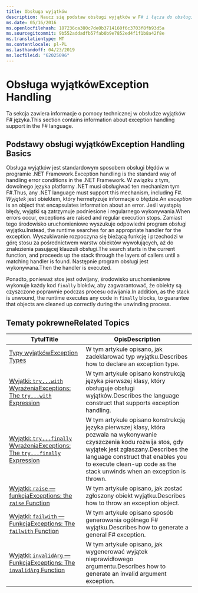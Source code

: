 ```yaml
---
title: Obsługa wyjątków
description: Naucz się podstaw obsługi wyjątków w F# i łącza do obsługi wyrażeń i funkcji wyjątków.
ms.date: 05/16/2016
ms.openlocfilehash: 187236ca380c7de0b3714160f6c3703f8fb93d5a
ms.sourcegitcommit: 9b552addadfb57fab0b9e7852ed4f1f1b8a42f8e
ms.translationtype: MT
ms.contentlocale: pl-PL
ms.lasthandoff: 04/23/2019
ms.locfileid: "62025096"
---
```

# <a name="exception-handling"></a><span data-ttu-id="346ac-103">Obsługa wyjątków</span><span class="sxs-lookup"><span data-stu-id="346ac-103">Exception Handling</span></span>

<span data-ttu-id="346ac-104">Ta sekcja zawiera informacje o pomocy technicznej w obsłudze wyjątków F# języka.</span><span class="sxs-lookup"><span data-stu-id="346ac-104">This section contains information about exception handling support in the F# language.</span></span>

## <a name="exception-handling-basics"></a><span data-ttu-id="346ac-105">Podstawy obsługi wyjątków</span><span class="sxs-lookup"><span data-stu-id="346ac-105">Exception Handling Basics</span></span>
<span data-ttu-id="346ac-106">Obsługa wyjątków jest standardowym sposobem obsługi błędów w programie .NET Framework.</span><span class="sxs-lookup"><span data-stu-id="346ac-106">Exception handling is the standard way of handling error conditions in the .NET Framework.</span></span> <span data-ttu-id="346ac-107">W związku z tym, dowolnego języka platformy .NET musi obsługiwać ten mechanizm tym F#.</span><span class="sxs-lookup"><span data-stu-id="346ac-107">Thus, any .NET language must support this mechanism, including F#.</span></span> <span data-ttu-id="346ac-108">*Wyjątek* jest obiektem, który hermetyzuje informacje o błędzie.</span><span class="sxs-lookup"><span data-stu-id="346ac-108">An *exception* is an object that encapsulates information about an error.</span></span> <span data-ttu-id="346ac-109">Jeśli wystąpią błędy, wyjątki są zatrzymuje podniesione i regularnego wykonywania.</span><span class="sxs-lookup"><span data-stu-id="346ac-109">When errors occur, exceptions are raised and regular execution stops.</span></span> <span data-ttu-id="346ac-110">Zamiast tego środowisko uruchomieniowe wyszukuje odpowiedni program obsługi wyjątku.</span><span class="sxs-lookup"><span data-stu-id="346ac-110">Instead, the runtime searches for an appropriate handler for the exception.</span></span> <span data-ttu-id="346ac-111">Wyszukiwanie rozpoczyna się bieżącą funkcję i przechodzi w górę stosu za pośrednictwem warstw obiektów wywołujących, aż do znalezienia pasującej klauzuli obsługi.</span><span class="sxs-lookup"><span data-stu-id="346ac-111">The search starts in the current function, and proceeds up the stack through the layers of callers until a matching handler is found.</span></span> <span data-ttu-id="346ac-112">Następnie program obsługi jest wykonywana.</span><span class="sxs-lookup"><span data-stu-id="346ac-112">Then the handler is executed.</span></span>

<span data-ttu-id="346ac-113">Ponadto, ponieważ stos jest odwijany, środowisko uruchomieniowe wykonuje każdy kod `finally` bloków, aby zagwarantować, że obiekty są czyszczone poprawnie podczas procesu odwijania.</span><span class="sxs-lookup"><span data-stu-id="346ac-113">In addition, as the stack is unwound, the runtime executes any code in `finally` blocks, to guarantee that objects are cleaned up correctly during the unwinding process.</span></span>

## <a name="related-topics"></a><span data-ttu-id="346ac-114">Tematy pokrewne</span><span class="sxs-lookup"><span data-stu-id="346ac-114">Related Topics</span></span>

|<span data-ttu-id="346ac-115">Tytuł</span><span class="sxs-lookup"><span data-stu-id="346ac-115">Title</span></span>|<span data-ttu-id="346ac-116">Opis</span><span class="sxs-lookup"><span data-stu-id="346ac-116">Description</span></span>|
|-----|-----------|
|[<span data-ttu-id="346ac-117">Typy wyjątków</span><span class="sxs-lookup"><span data-stu-id="346ac-117">Exception Types</span></span>](exception-types.md)|<span data-ttu-id="346ac-118">W tym artykule opisano, jak zadeklarować typ wyjątku.</span><span class="sxs-lookup"><span data-stu-id="346ac-118">Describes how to declare an exception type.</span></span>|
|[<span data-ttu-id="346ac-119">Wyjątki: `try...with` Wyrażenia</span><span class="sxs-lookup"><span data-stu-id="346ac-119">Exceptions: The `try...with` Expression</span></span>](the-try-with-expression.md)|<span data-ttu-id="346ac-120">W tym artykule opisano konstrukcją języka pierwszej klasy, który obsługuje obsługi wyjątków.</span><span class="sxs-lookup"><span data-stu-id="346ac-120">Describes the language construct that supports exception handling.</span></span>|
|[<span data-ttu-id="346ac-121">Wyjątki: `try...finally` Wyrażenia</span><span class="sxs-lookup"><span data-stu-id="346ac-121">Exceptions: The `try...finally` Expression</span></span>](the-try-finally-expression.md)|<span data-ttu-id="346ac-122">W tym artykule opisano konstrukcją języka pierwszej klasy, która pozwala na wykonywanie czyszczenia kodu rozwija stos, gdy wyjątek jest zgłaszany.</span><span class="sxs-lookup"><span data-stu-id="346ac-122">Describes the language construct that enables you to execute clean-up code as the stack unwinds when an exception is thrown.</span></span>|
|[<span data-ttu-id="346ac-123">Wyjątki: `raise` — funkcja</span><span class="sxs-lookup"><span data-stu-id="346ac-123">Exceptions: the `raise` Function</span></span>](the-raise-Function.md)|<span data-ttu-id="346ac-124">W tym artykule opisano, jak zostać zgłoszony obiekt wyjątku.</span><span class="sxs-lookup"><span data-stu-id="346ac-124">Describes how to throw an exception object.</span></span>|
|[<span data-ttu-id="346ac-125">Wyjątki: `failwith` — Funkcja</span><span class="sxs-lookup"><span data-stu-id="346ac-125">Exceptions: The `failwith` Function</span></span>](the-failwith-function.md)|<span data-ttu-id="346ac-126">W tym artykule opisano sposób generowania ogólnego F# wyjątku.</span><span class="sxs-lookup"><span data-stu-id="346ac-126">Describes how to generate a general F# exception.</span></span>|
|[<span data-ttu-id="346ac-127">Wyjątki: `invalidArg` — Funkcja</span><span class="sxs-lookup"><span data-stu-id="346ac-127">Exceptions: The `invalidArg` Function</span></span>](the-invalidArg-function.md)|<span data-ttu-id="346ac-128">W tym artykule opisano, jak wygenerować wyjątek nieprawidłowego argumentu.</span><span class="sxs-lookup"><span data-stu-id="346ac-128">Describes how to generate an invalid argument exception.</span></span>|